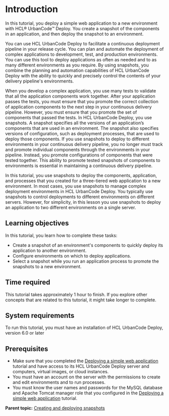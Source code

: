# Introduction

In this tutorial, you deploy a simple web application to a new environment with HCL® UrbanCode™ Deploy. You create a snapshot of the components in an application, and then deploy the snapshot to an environment.

You can use HCL UrbanCode Deploy to facilitate a continuous deployment pipeline in your release cycle. You can plan and automate the deployment of complex applications to development, test, and production environments. You can use this tool to deploy applications as often as needed and to as many different environments as you require. By using snapshots, you combine the planning and automation capabilities of HCL UrbanCode Deploy with the ability to quickly and precisely control the contents of your delivery pipeline's environments.

When you develop a complex application, you use many tests to validate that all the application components work together. After your application passes the tests, you must ensure that you promote the correct collection of application components to the next step in your continuous delivery pipeline. However, you must ensure that you promote the set of components that passed the tests. In HCL UrbanCode Deploy, you use snapshots. A snapshot specifies all the versions of an application’s components that are used in an environment. The snapshot also specifies versions of configuration, such as deployment processes, that are used to deploy those components. If you use snapshots to deploy to different environments in your continuous delivery pipeline, you no longer must track and promote individual components through the environments in your pipeline. Instead, you promote configurations of components that were tested together. This ability to promote tested snapshots of components to environments is essential in maintaining a continuous delivery pipeline.

In this tutorial, you use snapshots to deploy the components, application, and processes that you created for a three-tiered web application to a new environment. In most cases, you use snapshots to manage complex deployment environments in HCL UrbanCode Deploy. You typically use snapshots to control deployments to different environments on different servers. However, for simplicity, in this lesson you use snapshots to deploy an application to two different environments on a single server.

## Learning objectives

In this tutorial, you learn how to complete these tasks:

-   Create a snapshot of an environment's components to quickly deploy its application to another environment.
-   Configure environments on which to deploy applications.
-   Select a snapshot while you run an application process to promote the snapshots to a new environment.

## Time required

This tutorial takes approximately 1 hour to finish. If you explore other concepts that are related to this tutorial, it might take longer to complete.

## System requirements

To run this tutorial, you must have an installation of HCL UrbanCode Deploy, version 6.0 or later

## Prerequisites

-   Make sure that you completed the [Deploying a simple web application](webapp_abstract.md) tutorial and have access to its HCL UrbanCode Deploy server and computers, virtual images, or cloud instances.
-   You must have an account on the server with the permissions to create and edit environments and to run processes.
-   You must know the user names and passwords for the MySQL database and Apache Tomcat manager role that you configured in the [Deploying a simple web application](webapp_abstract.md) tutorial.

**Parent topic:** [Creating and deploying snapshots](../../com.ibm.udeploy.tutorial.doc/topics/snapshot_abstract.md)

